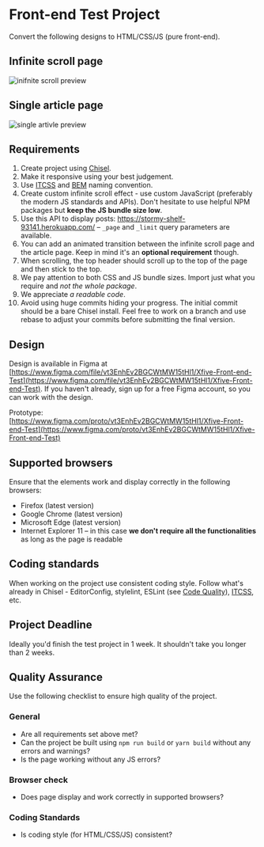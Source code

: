 # Front-end Test Project

Convert the following designs to HTML/CSS/JS (pure front-end).

## Infinite scroll page

![inifnite scroll preview](https://github.com/xfiveco/front-end-test/blob/master/infinite-scroll.jpg?raw=true)

## Single article page

![single artivle preview](https://github.com/xfiveco/front-end-test/blob/master/single-article.jpg?raw=true)

## Requirements

1. Create project using [Chisel](https://www.getchisel.co/).
2. Make it responsive using your best judgement.
3. Use [ITCSS](https://www.xfive.co/blog/itcss-scalable-maintainable-css-architecture/) and [BEM](https://csswizardry.com/2015/08/bemit-taking-the-bem-naming-convention-a-step-further/) naming convention.
4. Create custom infinite scroll effect - use custom JavaScript (preferably the modern JS standards and APIs). Don't hesitate to use helpful NPM packages but **keep the JS bundle size low**.
5. Use this API to display posts: https://stormy-shelf-93141.herokuapp.com/ – `_page` and `_limit` query parameters are available.
6. You can add an animated transition between the infinite scroll page and the article page. Keep in mind it's an **optional requirement** though.
7. When scrolling, the top header should scroll up to the top of the page and then stick to the top.
8. We pay attention to both CSS and JS bundle sizes. Import just what you require and _not the whole package_.
9. We appreciate _a readable code_.
10. Avoid using huge commits hiding your progress. The initial commit should be a bare Chisel install. Feel free to work on a branch and use rebase to adjust your commits before submitting the final version.

## Design

Design is available in Figma at [https://www.figma.com/file/vt3EnhEv2BGCWtMW15tHl1/Xfive-Front-end-Test](https://www.figma.com/file/vt3EnhEv2BGCWtMW15tHl1/Xfive-Front-end-Test). If you haven't already, sign up for a free Figma account, so you can work with the design.

Prototype: [https://www.figma.com/proto/vt3EnhEv2BGCWtMW15tHl1/Xfive-Front-end-Test](https://www.figma.com/proto/vt3EnhEv2BGCWtMW15tHl1/Xfive-Front-end-Test)

## Supported browsers

Ensure that the elements work and display correctly in the following browsers:

- Firefox (latest version)
- Google Chrome (latest version)
- Microsoft Edge (latest version)
- Internet Explorer 11 – in this case **we don't require all the functionalities** as long as the page is readable

## Coding standards

When working on the project use consistent coding style. Follow what's already in Chisel - EditorConfig, stylelint, ESLint (see [Code Quality](https://www.getchisel.co/docs/development/code-quality/)), [ITCSS](https://www.getchisel.co/docs/development/itcss/), etc.

## Project Deadline

Ideally you'd finish the test project in 1 week. It shouldn't take you longer than 2 weeks.

## Quality Assurance

Use the following checklist to ensure high quality of the project.

### General

- Are all requirements set above met?
- Can the project be built using `npm run build` or `yarn build` without any errors and warnings?
- Is the page working without any JS errors?

### Browser check

- Does page display and work correctly in supported browsers?

### Coding Standards

- Is coding style (for HTML/CSS/JS) consistent?
